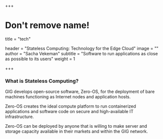 +++
# Don't remove name!
title = "tech"

header = "Stateless Computing: Technology for the Edge Cloud"
image = ""
author = "Sacha Vekeman"
subtitle = "Software to run applications as close as possible to its users"
weight = 1

+++

### What is Stateless Computing?

GIG develops open-source software, Zero-OS, for the deployment of bare machines functioning as Internet nodes and application hosts.

Zero-OS creates the ideal compute platform to run containerized applications and software code on secure and high-available IT infrastructure.

Zero-OS can be deployed by anyone that is willing to make server and storage capacity available in their markets and within the GIG network.